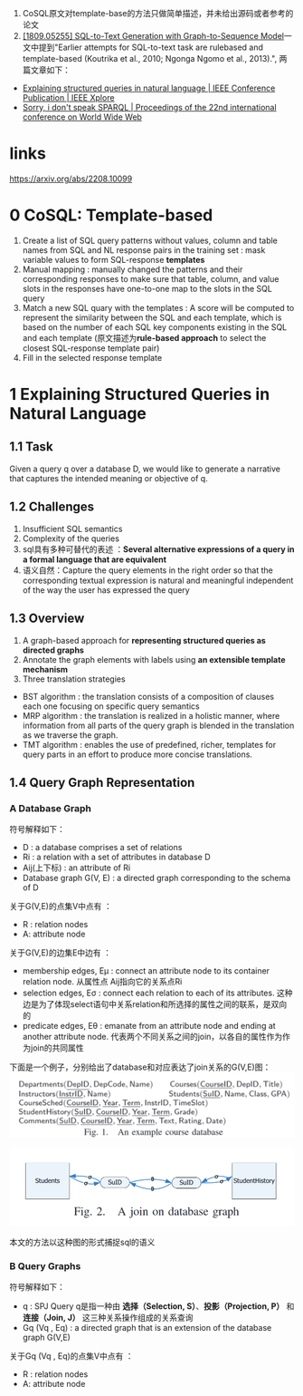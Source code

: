 1. CoSQL原文对template-base的方法只做简单描述，并未给出源码或者参考的论文
2. [[1809.05255] SQL-to-Text Generation with Graph-to-Sequence Model](https://arxiv.org/abs/1809.05255)一文中提到"Earlier attempts for SQL-to-text task are rulebased and template-based (Koutrika et al., 2010; Ngonga Ngomo et al., 2013).", 两篇文章如下：
* [Explaining structured queries in natural language | IEEE Conference Publication | IEEE Xplore](https://ieeexplore.ieee.org/document/5447824)
* [Sorry, i don't speak SPARQL | Proceedings of the 22nd international conference on World Wide Web](https://dl.acm.org/doi/abs/10.1145/2488388.2488473)

# links
https://arxiv.org/abs/2208.10099

# 0 CoSQL: Template-based

1. Create a list of SQL query patterns without values, column and table names from SQL and NL response pairs in the training set : mask variable values to form SQL-response **templates** 
2. Manual mapping : manually changed the patterns and their corresponding responses to make sure that table, column, and value slots in the responses have one-to-one map to the slots in the SQL query
3. Match a new SQL quary with the templates :  A score will be computed to represent the similarity between the SQL and each template, which is based on the number of each SQL key components existing in the SQL and each template (原文描述为**rule-based approach** to select the closest SQL-response template pair)
4. Fill in the selected response template

# 1 Explaining Structured Queries in Natural Language

## 1.1 Task
Given a query q over a database D, we would like to generate a narrative that captures the intended meaning or objective of q.
## 1.2 Challenges
 1. Insufficient SQL semantics
 2. Complexity of the queries
 3. sql具有多种可替代的表述 ：**Several alternative expressions of a query in a formal language that are equivalent**
 4. 语义自然：Capture the query elements in the right order so that the corresponding textual expression is natural and meaningful independent of the way the user has expressed the query
## 1.3 Overview
1. A graph-based approach for **representing structured queries as directed graphs**
2. Annotate the graph elements with labels using **an extensible template mechanism**
3. Three translation strategies
* BST algorithm : the translation consists of a composition of clauses each one focusing on specific query semantics
* MRP algorithm : the translation is realized in a holistic manner, where information from all parts of the query graph is blended in the translation as we traverse the graph. 
* TMT algorithm : enables the use of predefined, richer, templates for query parts in an effort to produce more concise translations.
## 1.4 Query Graph Representation
### A Database Graph
符号解释如下：
* D : a database comprises a set of relations
* Ri : a relation with a set of attributes in database D
* Aij(上下标) : an attribute of Ri
* Database graph G(V, E) : a directed graph corresponding to the schema of D 

关于G(V,E)的点集V中点有 ：
* R : relation nodes
* A: attribute node

关于G(V,E)的边集E中边有 ：
* membership edges, Eμ : connect an attribute node to its container relation node. 从属性点 Aij指向它的关系点Ri
* selection edges, Eσ : connect each relation to each of its attributes. 这种边是为了体现select语句中关系relation和所选择的属性之间的联系，是双向的 
* predicate edges, Eθ : emanate from an attribute node and ending at another attribute node. 代表两个不同关系之间的join，以各自的属性作为作为join的共同属性

下面是一个例子，分别给出了database和对应表达了join关系的G(V,E)图：
![example_course_database](attachment/example_course_database.png)


![A_join_on_database_graph](attachment/A_join_on_database_graph.png)

本文的方法以这种图的形式捕捉sql的语义

### B Query Graphs
符号解释如下：
* q : SPJ Query q是指一种由 **选择（Selection, S）**、**投影（Projection, P）** 和 **连接（Join, J）** 这三种关系操作组成的关系查询
* Gq (Vq , Eq) : a directed graph that is an extension of the database graph G(V,E)

关于Gq (Vq , Eq)的点集V中点有 ：
* R : relation nodes
* A: attribute node